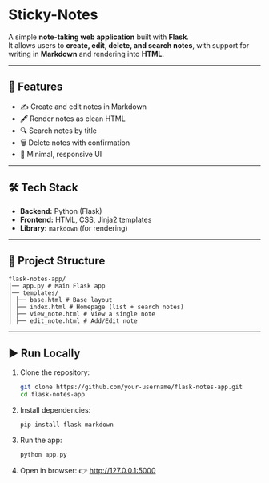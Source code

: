 # Sticky-Notes

A simple **note-taking web application** built with **Flask**.  
It allows users to **create, edit, delete, and search notes**, with support for writing in **Markdown** and rendering into **HTML**.  

---

## 🚀 Features
- ✍️ Create and edit notes in Markdown  
- 🖋 Render notes as clean HTML  
- 🔍 Search notes by title 
- 🗑️ Delete notes with confirmation  
- 🎨 Minimal, responsive UI  

---

## 🛠️ Tech Stack
- **Backend:** Python (Flask)  
- **Frontend:** HTML, CSS, Jinja2 templates  
- **Library:** `markdown` (for rendering)  

---

## 📂 Project Structure
```text
flask-notes-app/
│── app.py # Main Flask app
│── templates/
│ ├── base.html # Base layout
│ ├── index.html # Homepage (list + search notes)
│ ├── view_note.html # View a single note
│ ├── edit_note.html # Add/Edit note
```
---

## ▶️ Run Locally
1. Clone the repository:
   ```bash
   git clone https://github.com/your-username/flask-notes-app.git
   cd flask-notes-app
   ```
2. Install dependencies:
   ```bash
   pip install flask markdown
   ```
3. Run the app:
   ```bash
   python app.py
   ```
4. Open in browser:
   👉 http://127.0.0.1:5000

